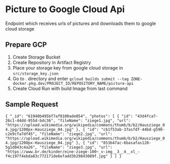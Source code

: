 # Picture to Google Cloud Api

Endpoint which receives urls of pictures and downloads them to google cloud storage

## Prepare GCP

1. Create Storage Bucket
2. Create Repository in Artifact Registry
3. Place your storage key from google cloud storage in `src/storage_key.json`
4. Go to . directory and enter `gcloud builds submit --tag ZONE-docker.pkg.dev/PROJECT_ID/REPOSITORY_NAME/picture-api`
5. Create Cloud Run with build Image from last command

## Sample Request

``
{
    "_id": "61940b495bf7af0100ade054",
    "photos": [
        {
            "id": "43d4fca7-26c1-44dd-955d-bdc36",
            "fileName": "ziege1.jpg",
            "url": "https://upload.wikimedia.org/wikipedia/commons/thumb/b/b2/Hausziege_04.jpg/1200px-Hausziege_04.jpg"
        },
        {
            "id": "cb1f53ab-37asfdf-44bd-g590-c2e9cfa7df45",
            "fileName": "ziege2.jpg",
            "url": "https://upload.wikimedia.org/wikipedia/commons/thumb/b/b2/Hausziege_04.jpg/1200px-Hausziege_04.jpg"
        },
        {
            "id": "853b47ac-6basafas120-5g1d043c4a26",
            "fileName": "ziege3.jpg",
            "url": "https://www.br.de/kinder/eine-ziege-100~_v-img__3__4__xl_-f4c197f4ebda83c772171de6efadd3b29843089f.jpg"
        }
    ]
}
``
